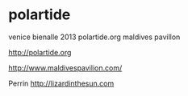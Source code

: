 polartide
=========

venice bienalle 2013 polartide.org maldives pavillon 

http://polartide.org

http://www.maldivespavilion.com/

Perrin
http://lizardinthesun.com

